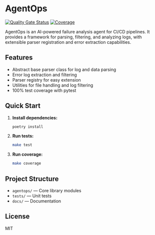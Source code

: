 # AgentOps

[![Quality Gate Status](https://sonarcloud.io/api/project_badges/measure?project=adirothbuilds_AgentOps&metric=alert_status)](https://sonarcloud.io/summary/new_code?id=adirothbuilds_AgentOps)
[![Coverage](https://sonarcloud.io/api/project_badges/measure?project=adirothbuilds_AgentOps&metric=coverage)](https://sonarcloud.io/summary/new_code?id=adirothbuilds_AgentOps)

AgentOps is an AI-powered failure analysis agent for CI/CD pipelines. It provides a framework for parsing, filtering, and analyzing logs, with extensible parser registration and error extraction capabilities.

## Features

- Abstract base parser class for log and data parsing
- Error log extraction and filtering
- Parser registry for easy extension
- Utilities for file handling and log filtering
- 100% test coverage with pytest

## Quick Start

1. **Install dependencies:**

   ```sh
   poetry install
   ```

2. **Run tests:**

   ```sh
   make test
   ```

3. **Run coverage:**

   ```sh
   make coverage
   ```

## Project Structure

- `agentops/` — Core library modules
- `tests/` — Unit tests
- `docs/` — Documentation

## License

MIT
